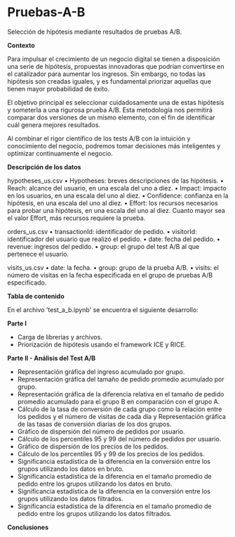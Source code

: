 # Pruebas-A-B
Selección de hipótesis mediante resultados de pruebas A/B.

__Contexto__

Para impulsar el crecimiento de un negocio digital se tienen a disposición una serie de hipótesis, propuestas innovadoras que podrían convertirse en el catalizador para aumentar los ingresos. Sin embargo, no todas las hipótesis son creadas iguales, y es fundamental priorizar aquellas que tienen mayor probabilidad de éxito.

El objetivo principal es seleccionar cuidadosamente una de estas hipótesis y someterla a una rigurosa prueba A/B. Esta metodología nos permitirá comparar dos versiones de un mismo elemento, con el fin de identificar cuál genera mejores resultados.

Al combinar el rigor científico de los tests A/B con la intuición y conocimiento del negocio, podremos tomar decisiones más inteligentes y optimizar continuamente el negocio.

__Descripción de los datos__

hypotheses_us.csv
•	Hypotheses: breves descripciones de las hipótesis.
•	Reach: alcance del usuario, en una escala del uno a diez.
•	Impact: impacto en los usuarios, en una escala del uno al diez.
•	Confidence: confianza en la hipótesis, en una escala del uno al diez.
•	Effort: los recursos necesarios para probar una hipótesis, en una escala del uno al diez. Cuanto mayor sea el valor Effort, más recursos requiere la prueba.

orders_us.csv
•	transactionId: identificador de pedido.
•	visitorId: identificador del usuario que realizó el pedido.
•	date: fecha del pedido.
•	revenue: ingresos del pedido.
•	group: el grupo del test A/B al que pertenece el usuario.

visits_us.csv
•	date: la fecha.
•	group: grupo de la prueba A/B.
•	visits: el número de visitas en la fecha especificada en el grupo de pruebas A/B especificado.

__Tabla de contenido__

En el archivo 'test_a_b.ipynb' se encuentra el siguiente desarrollo: 

__Parte I__
- Carga de librerias y archivos.
- Priorización de hipótesis usando el framework ICE y RICE.

__Parte II - Análisis del Test A/B__
- Representación gráfica del ingreso acumulado por grupo.
- Representación gráfica del tamaño de pedido promedio acumulado por grupo.
- Representación gráfica de la diferencia relativa en el tamaño de pedido promedio acumulado para el grupo B en comparación con el grupo A.
- Cálculo de la tasa de conversión de cada grupo como la relación entre los pedidos y el número de visitas de cada día y Representación gráfica de las tasas de conversión diarias de los dos grupos.
- Gráfico de dispersión del número de pedidos por usuario.
- Cálculo de los percentiles 95 y 99 del número de pedidos por usuario.
- Gráfico de dispersión de los precios de los pedidos.
- Cálculo de los percentiles 95 y 99 de los precios de los pedidos.
- Significancia estadística de la diferencia en la conversión entre los grupos utilizando los datos en bruto.
- Significancia estadística de la diferencia en el tamaño promedio de pedido entre los grupos utilizando los datos en bruto.
- Significancia estadística de la diferencia en la conversión entre los grupos utilizando los datos filtrados.
- Significancia estadística de la diferencia en el tamaño promedio de pedido entre los grupos utilizando los datos filtrados.

__Conclusiones__  












